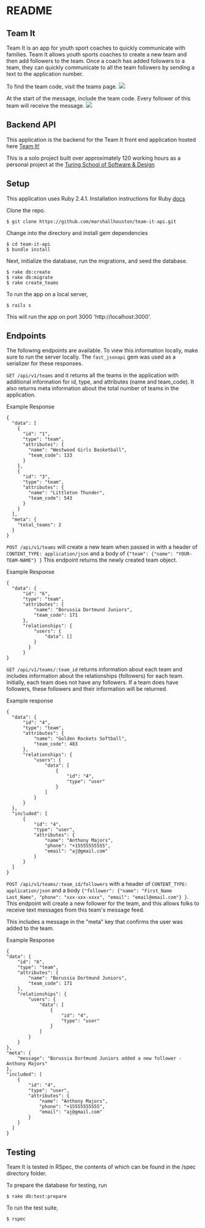 # README

## Team It

Team It is an app for youth sport coaches to quickly communicate with families. Team It allows youth sports coaches to create a new team and then add followers to the team. Once a coach has added followers to a team, they can quickly communicate to all the team followers by sending a text to the application number.

To find the team code, visit the teams page.
<img src='http://i268.photobucket.com/albums/jj12/mrhouston3/team_code_team_it_zps2k1h3vp0.png' >

At the start of the message, include the team code. Every follower of this team will receive the message.
<img src='http://i268.photobucket.com/albums/jj12/mrhouston3/Screen%20Shot%202018-02-26%20at%208.14.14%20PM_zps1xmk9a0x.png' >

## Backend API

This application is the backend for the Team It front end application hosted here [Team It!](https://marshallhouston.github.io/team-it/)

This is a solo project built over approximately 120 working hours as a personal project at the [Turing School of Software & Design](https://www.turing.io/)

## Setup
This application uses Ruby 2.4.1. Installation instructions for Ruby [docs](https://www.ruby-lang.org/en/documentation/installation/)

Clone the repo.

    $ git clone https://github.com/marshallhouston/team-it-api.git

Change into the directory and install gem dependencies

    $ cd team-it-api
    $ bundle install

Next, initialize the database, run the migrations, and seed the database.

    $ rake db:create
    $ rake db:migrate
    $ rake create_teams

To run the app on a local server,

    $ rails s

This will run the app on port 3000 'http://localhost:3000'.

## Endpoints

The following endpoints are available. To view this information locally, make sure to run the server locally. The `fast_jsonapi` gem was used as a serializer for these responses.

  `GET /api/v1/teams` and it returns all the teams in the application with additional information for id, type, and attributes (name and team_code). It also returns meta information about the total number of teams in the application.

  Example Response
  ```
  {
    "data": [
      {
        "id": "1",
        "type": "team",
        "attributes": {
          "name": "Westwood Girls Basketball",
          "team_code": 133
        }
      },
      {
        "id": "3",
        "type": "team",
        "attributes": {
          "name": "Littleton Thunder",
          "team_code": 543
        }
      }
    ],
    "meta": {
      "total_teams": 2
    }
  }
  ```

  `POST /api/v1/teams` will create a new team when passed in with a header of `CONTENT_TYPE: application/json` and a body of `{"team": {"name": "YOUR-TEAM-NAME"} }` This endpoint returns the newly created team object.

  Example Response
  ```
  {
    "data": {
        "id": "6",
        "type": "team",
        "attributes": {
            "name": "Borussia Dortmund Juniors",
            "team_code": 171
        },
        "relationships": {
            "users": {
                "data": []
            }
          }
        }
  }
  ```


  `GET /api/v1/teams/:team_id` returns information about each team and includes information about the relationships (followers) for each team. Initially, each team does not have any followers. If a team does have followers, these followers and their information will be returned.

  Example response
  ```
  {
    "data": {
        "id": "4",
        "type": "team",
        "attributes": {
            "name": "Golden Rockets Softball",
            "team_code": 483
        },
        "relationships": {
            "users": {
                "data": [
                    {
                        "id": "4",
                        "type": "user"
                    }
                ]
            }
        }
    },
    "included": [
        {
            "id": "4",
            "type": "user",
            "attributes": {
                "name": "Anthony Majors",
                "phone": "+15555555555",
                "email": "aj@gmail.com"
            }
        }
    ]
  }
  ```

  `POST /api/v1/teams/:team_id/followers` with a header of `CONTENT_TYPE: application/json` and a body `{"follower": {"name": "First_Name Last_Name", "phone": "xxx-xxx-xxxx", "email": "email@email.com"} }`. This endpoint will create a new follower for the team, and this allows folks to receive text messages from this team's message feed.

  This includes a message in the "meta" key that confirms the user was added to the team.

  Example Response
  ```
  {
  "data": {
      "id": "6",
      "type": "team",
      "attributes": {
          "name": "Borussia Dortmund Juniors",
          "team_code": 171
      },
      "relationships": {
          "users": {
              "data": [
                  {
                      "id": "4",
                      "type": "user"
                  }
              ]
          }
      }
  },
  "meta": {
      "message": "Borussia Dortmund Juniors added a new follower - Anthony Majors"
  },
  "included": [
      {
          "id": "4",
          "type": "user",
          "attributes": {
              "name": "Anthony Majors",
              "phone": "+15555555555",
              "email": "aj@gmail.com"
          }
      }
    ]
  }
  ```

## Testing

Team It is tested in RSpec, the contents of which can be found in the /spec directory folder.

To prepare the database for testing, run

    $ rake db:test:prepare

To run the test suite,

    $ rspec

